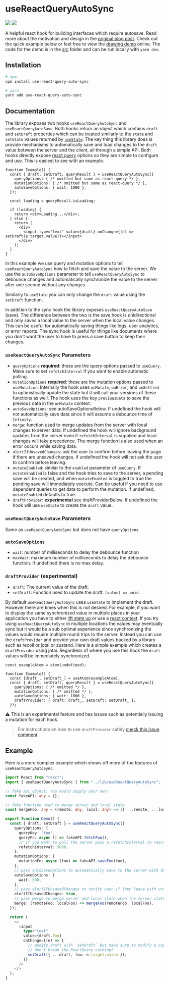 # useReactQueryAutoSync

![](https://img.shields.io/npm/v/use-react-query-auto-sync?label=npm)
![](https://img.shields.io/bundlephobia/minzip/use-react-query-auto-sync)

A helpful react hook for building interfaces which require autosave.
Read more about the motivation and design in the [original blog post](https://lsmurray.com/blog/react-query-auto-sync-hook).
Check out the quick example below or feel free to view the [drawing demo](https://react-query-auto-sync.lsmurray.com/) online.
The code for the demo is in the [src](./src) folder and can be run locally with `yarn dev`.

## Installation

```sh
# npm
npm install use-react-query-auto-sync

# yarn
yarn add use-react-query-auto-sync
```

## Documentation

The library exposes two hooks `useReactQueryAutoSync` and `useReactQueryAutoSave`.
Both hooks return an object which contains `draft` and `setDraft` properties which can be treated similarly to the `state` and `setState` values returned by [`useState`](https://reactjs.org/docs/hooks-state.html).
The key thing this library does is provide mechanisms to automatically save and load changes to the `draft` value between the server and the client, all through a simple API.
Both hooks directly expose [react query](https://react-query.tanstack.com/) options so they are simple to configure and use.
This is easiest to see with an example.

<!-- prettier-ignore-start -->
```tsx
function Example() {
  const { draft, setDraft, queryResult } = useReactQueryAutoSync({
    queryOptions: { /* omitted but same as react-query */ },
    mutationOptions: { /* omitted but same as react-query */ },
    autoSaveOptions: { wait: 1000 },
  });

  const loading = queryResult.isLoading;

  if (loading) {
    return <div>Loading...</div>;
  } else {
    return (
      <div>
        <input type="text" value={draft} onChange={(e) => setDraft(e.target.value)}></input>
      </div>
    );
  }
}
```
<!-- prettier-ignore-end -->

In this example we use query and mutation options to tell `useReactQueryAutoSync` how to fetch and save the value to the server. We use the `autoSaveOptions` parameter to tell `useReactQueryAutoSync` to debounce changes and automatically synchronize the value to the server after one second without any changes.

Similarly to `useState` you can only change the `draft` value using the `setDraft` function.

In addition to the sync hook the library exposes `useReactQueryAutoSave` (save). The difference between the two is the save hook is unidirectional and only saves a local value to the server when the local value changes. This can be useful for automatically saving things like logs, user analytics, or error reports. The sync hook is useful for things like documents where you don't want the user to have to press a save button to keep their changes.

### `useReactQueryAutoSync` Parameters

- `queryOptions` **required**: these are the query options passed to `useQuery`. Make sure to set `refetchInterval` if you want to enable automatic polling.
- `mutationOptions` **required**: these are the mutation options passed to `useMutation`. Internally the hook uses `onMutate`, `onError`, and `onSettled` to optimistically update the state but it will call your versions of these functions as well. The hook uses the key `previousData` to save the previous data in the `onMutate` context.
- `autoSaveOptions`: see autoSaveOptionsBelow. If undefined the hook will not automatically save data since it will assume a debounce time of `Infinity`.
- `merge`: function used to merge updates from the server with local changes to server data. If undefined the hook will ignore background updates from the server even if `refetchInterval` is supplied and local changes will take precedence. The merge function is also used when an error occurs while saving data.
- `alertIfUnsavedChanges`: ask the user to confirm before leaving the page if there are unsaved changes. If undefined the hook will not ask the user to confirm before leaving.
- `mutateEnabled`: similar to the `enabled` parameter of `useQuery`. If `mutateEnabled` is false and the hook tries to save to the server, a pending save will be created, and when `mutateEnabled` is toggled to true the pending save will immediately execute. Can be useful if you need to use dependent queries to get data to perform the mutation. If undefined, `mutateEnabled` defaults to true.
- `draftProvider`: **experimental** see draftProviderBelow. If undefined the hook will use `useState` to create the `draft` value.

### `useReactQueryAutoSave` Parameters

Same as `useReactQueryAutoSync` but does not have `queryOptions`.

### `autoSaveOptions`

- `wait`: number of milliseconds to delay the debounce function
- `maxWait`: maximum number of milliseconds to delay the debounce function. If undefined there is no max delay.

### `draftProvider` (**experimental**)

- `draft`: The current value of the draft.
- `setDraft`: Function used to update the draft. `(value) => void`.

By default `useReactQueryAutoSync` uses `useState` to implement the draft.
However there are times when this is not desired.
For example, if you want to display the same synchronized value in multiple places in your application you have to either [lift state up](https://reactjs.org/docs/lifting-state-up.html) or use a [react context](https://reactjs.org/docs/context.html).
If you try using `useReactQueryAutoSync` in multiple locations the values may eventually sync but it would be a sub optimal experience since synchronizing the values would require multiple round trips to the server.
Instead you can use the `draftProvider` and provide your own draft values backed by a library such as recoil or jotai or zustand.
Here is a simple example which creates a `draftProvider` using jotai.
Regardless of where you use this hook the `draft` values will be immediately synchronized.

<!-- prettier-ignore-start -->
```tsx
const exampleAtom = atom(undefined);

function Example() {
  const [draft_, setDraft_] = useAtom(exampleAtom);
  const { draft, setDraft, queryResult } = useReactQueryAutoSync({
    queryOptions: { /* omitted */ },
    mutationOptions: { /* omitted */ },
    autoSaveOptions: { wait: 1000 },
    draftProvider: { draft: draft_, setDraft: setDraft_ },
  });
```
<!-- prettier-ignore-end-->

⚠️ This is an experimental feature and has issues such as potentially issuing a mutation for each hook.

> For instructions on how to use `draftProvider` safely [check this issue comment](https://github.com/lukesmurray/react-query-autosync/issues/3#issuecomment-990052496).

## Example

Here is a more complex example which shows off more of the features of `useReactQueryAutoSync`.

```ts
import React from "react";
import { useReactQueryAutoSync } from "../lib/useReactQueryAutoSync";

// fake api object. You would supply your own!
const fakeAPI: any = {};

// fake function used to merge server and local state
const mergeFoo: any = (remote: any, local: any) => ({ ...remote, ...local });

export function Demo() {
  const { draft, setDraft } = useReactQueryAutoSync({
    queryOptions: {
      queryKey: "foo",
      queryFn: async () => fakeAPI.fetchFoo(),
      // if you want to poll the server pass a refetchInterval to react query
      refetchInterval: 5000,
    },
    mutationOptions: {
      mutationFn: async (foo) => fakeAPI.saveFoo(foo),
    },
    // pass autoSaveOptions to automatically save to the server with debouncing
    autoSaveOptions: {
      wait: 500,
    },
    // pass alertIfUnsavedChanges to notify user if they leave with unsaved changes
    alertIfUnsavedChanges: true,
    // pass merge to merge server and local state when the server state updates
    merge: (remoteFoo, localFoo) => mergeFoo(remoteFoo, localFoo),
  });

  return (
    <>
      <input
        type="text"
        value={draft.foo}
        onChange={(e) => {
          // modify draft with `setDraft` but make sure to modify a copy so you
          // don't break the ReactQuery caching!
          setDraft({ ...draft, foo: e.target.value });
        }}
      />
    </>
  );
}
```
